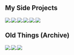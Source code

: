 

## My Side Projects

<a href="https://github.com/GKerfImf/Pylos">
  <img align="center" src="https://github-readme-stats.vercel.app/api/pin/?username=GKerfImf&repo=Pylos" />
</a>
<a href="https://github.com/GKerfImf/DePuzzle">
  <img align="center" src="https://github-readme-stats.vercel.app/api/pin/?username=GKerfImf&repo=DePuzzle" />
</a>
<a href="https://github.com/GKerfImf/rustgrad">
  <img align="center" src="https://github-readme-stats.vercel.app/api/pin/?username=GKerfImf&repo=rustgrad" />
</a>
<a href="https://github.com/GKerfImf/FaceBench">
  <img align="center" src="https://github-readme-stats.vercel.app/api/pin/?username=GKerfImf&repo=FaceBench" />
</a>
<a href="https://github.com/GKerfImf/Coq-O">
  <img align="center" src="https://github-readme-stats.vercel.app/api/pin/?username=GKerfImf&repo=Coq-O" />
</a>
<a href="https://github.com/GKerfImf/Satisfiability-Theory-in-Coq">
  <img align="center" src="https://github-readme-stats.vercel.app/api/pin/?username=GKerfImf&repo=Satisfiability-Theory-in-Coq" />
</a>

## Old Things (Archive) 
<a href="https://github.com/GKerfImf/ProjectEuler">
  <img align="center" src="https://github-readme-stats.vercel.app/api/pin/?username=GKerfImf&repo=ProjectEuler" />
</a>
<a href="https://github.com/GKerfImf/PDE-to-Canonical-Form">
  <img align="center" src="https://github-readme-stats.vercel.app/api/pin/?username=GKerfImf&repo=PDE-to-Canonical-Form" />
</a>
<a href="https://github.com/GKerfImf/homework">
  <img align="center" src="https://github-readme-stats.vercel.app/api/pin/?username=GKerfImf&repo=homework" />
</a>


<!--
**GKerfImf/GKerfImf** is a ✨ _special_ ✨ repository because its `README.md` (this file) appears on your GitHub profile.

Here are some ideas to get you started:

- 🔭 I’m currently working on ...
- 🌱 I’m currently learning ...
- 👯 I’m looking to collaborate on ...
- 🤔 I’m looking for help with ...
- 💬 Ask me about ...
- 📫 How to reach me: ...
- 😄 Pronouns: ...
- ⚡ Fun fact: ...
-->
